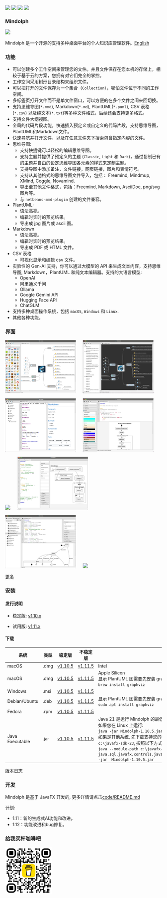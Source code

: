 <p>
	<a title="Releases" target="_blank" href="https://github.com/mindolph/Mindolph/releases"><img src="https://img.shields.io/github/release/mindolph/Mindolph.svg?style=flat-square&color=9CF"></a>
	<a title="Downloads" target="_blank" href="https://github.com/mindolph/Mindolph/releases"><img src="https://img.shields.io/github/downloads/mindolph/Mindolph/total.svg?style=flat-square&color=blueviolet"></a>
	<a title="GitHub Commits" target="_blank" href="https://github.com/mindolph/Mindolph/commits/main/"><img src="https://img.shields.io/github/commit-activity/m/mindolph/Mindolph.svg?style=flat-square"></a>
	<a title="Last Commit" target="_blank" href="https://github.com/mindolph/Mindolph/commits/main/"><img src="https://img.shields.io/github/last-commit/mindolph/Mindolph.svg?style=flat-square&color=FF9900"></a>
</p>


### Mindolph

![](../DemoWorkspace/app_30.png)

Mindolph 是一个开源的支持多种桌面平台的个人知识库管理软件。[English](../README.md)


### 功能
* 可以创建多个工作空间来管理您的文件。并且文件保存在您本机的存储上，相较于基于云的方案，您拥有对它们完全的掌控。
* 工作空间采用树形目录结构来组织文件。
* 可以把打开的文件保存为一个集合（`Collection`），哪怕文件位于不同的工作空间。
* 多标签页打开文件而不是单文件窗口，可以方便的在多个文件之间来回切换。
* 支持思维导图(`*.mmd`), Markdown(`*.md`), PlantUML(`*.puml`), CSV 表格(`*.csv`) 以及纯文本(`*.txt`)等多种文件格式，后续还会支持更多格式。
* 支持文件大纲视图。
* 全局的代码片段功能，快速插入预定义或自定义的代码片段，支持思维导图，PlantUML和Markdown文件。
* 快速导航并打开文件，以及在任意文件夹下搜索包含指定内容的文件。
* 思维导图:
	* 支持快捷键可以轻松的编辑思维导图。
	* 支持主题并提供了预定义的主题 (`Classic`, `Light` 和 `Dark`)，通过复制已有的主题并自由的设定思维导图各元素的样式来定制主题。
	* 支持导图中添加备注，文件链接，网页链接，图片和表情符号。
	* 支持从其他格式的思维导图文件导入，包括： Freemind, Mindmup, XMind, Coggle, Novamind.
	* 导出至其他文件格式，包括：Freemind, Markdown, AsciiDoc, png/svg 图片等。
	* 与 `netbeans-mmd-plugin` 创建的文件兼容。
* PlantUML:
	* 语法高亮。
	* 编辑时实时的预览结果。
	* 导出成 jpg 图片或 ascii 图。
* Markdown
	* 语法高亮。
	* 编辑时实时的预览结果。
	* 导出成 PDF 或 HTML 文件。
* CSV 表格
	* 可视化显示和编辑 csv 文件。
* 实验性的 Gen-AI 支持，你可以通过大模型的 API 来生成文本内容，支持思维导图, Markdown，PlantUML 和纯文本编辑器。支持的大语言模型:  
	* OpenAI  
	* 阿里通义千问  
	* Ollama  
	* Google Gemini API  
	* Hugging Face API  
	* ChatGLM  
* 支持多种桌面操作系统，包括 `macOS`, `Windows` 和 `Linux`.
* 其他各种功能。


### 界面
<p float="left">
	<img src="screenshots/mindmap_light_snippet.jpg" width="45%"/>
	&nbsp;&nbsp;&nbsp;&nbsp;
	<img src="screenshots/mindmap_dark_outline.jpg" width="45%"/>
</p>
<p float="left">
	<img src="screenshots/markdown1.jpg" width="45%"/>
	&nbsp;&nbsp;&nbsp;&nbsp;
	<img src="screenshots/puml_activity_snippet.jpg" width="45%"/>
</p>
<p float="left">
	<img src="screenshots/puml_sequence.jpg" width="45%"/>
	&nbsp;&nbsp;&nbsp;&nbsp;
	<img src="screenshots/puml_component2.jpg" width="45%"/>
</p>
<p float="left">
	<img src="screenshots/puml_state.jpg" width="45%"/>
	&nbsp;&nbsp;&nbsp;&nbsp;
	<img src="screenshots/find_in_files.jpg" width="45%"/>
</p>

[更多](screenshots.md)


### 安装

#### 发行说明

* 稳定版: [v1.10.x](release-notes/v1.10/v1.10_zh_CN.md)  

* 试用版: [v1.11.x](release-notes/v1.11/v1.11_zh_CN.md)  

#### 下载

|系统|类型|稳定版|不稳定版|备注|
|----|----|----|----|----|
|macOS|.dmg|[v1.10.5](https://github.com/mindolph/Mindolph/releases/download/v1.10.5/Mindolph-1.10.5-x64.dmg)|[v1.11.5](https://github.com/mindolph/Mindolph/releases/download/v1.11.5/Mindolph-1.11.5-x64.dmg)| Intel |
|macOS|.dmg|[v1.10.5](https://github.com/mindolph/Mindolph/releases/download/v1.10.5/Mindolph-1.10.5-aarch64.dmg) |[v1.11.5](https://github.com/mindolph/Mindolph/releases/download/v1.11.5/Mindolph-1.11.5-aarch64.dmg) | Apple Silicon </br>显示 PlantUML 图需要先安装 graphviz:</br>`brew install graphviz`|
|Windows|.msi|[v1.10.5](https://github.com/mindolph/Mindolph/releases/download/v1.10.5/Mindolph-1.10.5.msi)|[v1.11.5](https://github.com/mindolph/Mindolph/releases/download/v1.11.5/Mindolph-1.11.5.msi)| |
|Debian/Ubuntu|.deb|[v1.10.5](https://github.com/mindolph/Mindolph/releases/download/v1.10.5/Mindolph-1.10.5.deb)|[v1.11.5](https://github.com/mindolph/Mindolph/releases/download/v1.11.5/Mindolph-1.11.5.deb)|	显示 PlantUML 图需要先安装 graphviz:  </br>  `sudo apt install graphviz`|
|Fedora|.rpm|[v1.10.5](https://github.com/mindolph/Mindolph/releases/download/v1.10.5/Mindolph-1.10.5.rpm)|[v1.11.5](https://github.com/mindolph/Mindolph/releases/download/v1.11.5/Mindolph-1.11.5.rpm)| |
|Java Executable|.jar|[v1.10.5](https://github.com/mindolph/Mindolph/releases/download/v1.10.5/Mindolph-1.10.5.jar)|[v1.11.5](https://github.com/mindolph/Mindolph/releases/download/v1.11.5/Mindolph-1.11.5.jar)| Java 21 是运行 Mindolph 的最低版本要求.   	</br> 如果您在 Linux 上运行:   </br> `java -jar Mindolph-1.10.5.jar`  </br> 如果是其他系统, 先下载支持您的系统的 JavaFX SDK 并解压缩到某个目录，例如: `c:\javafx-sdk-23`, 按照以下方式运行:     </br>`java --module-path c:\javafx-sdk-23\lib --add-modules java.sql,javafx.controls,javafx.fxml,javafx.swing,javafx.web,jdk.crypto.ec -jar  Mindolph-1.10.5.jar` |



[版本日志](change_logs.md)


### 开发
Mindolph 是基于 JavaFX 开发的, 更多详情请点击[code/README.md](../code/README.md)

计划:

* 1.11：新的生成式AI功能和改进。
* 1.12：功能改进和bug修复。

### 给我买杯咖啡吧

<img src="bmc_qr.png" width="30%"/>
